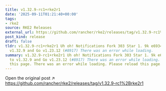 ```yaml
---
title: v1.32.9-rc1+rke2r1
date: '2025-09-11T01:21:40+00:00'
tags:
- rke2
source: RKE2 Releases
external_url: https://github.com/rancher/rke2/releases/tag/v1.32.9-rc1%2Brke2r1
post_kind: release
draft: false
tldr: v1.32.9-rc1+rke2r1 Uh oh! Notifications Fork 303 Star 1. 9k e6934a4 Update to
  v1.32.9 and Go v1.23.12 (#8917) There was an error while loading.
summary: v1.32.9-rc1+rke2r1 Uh oh! Notifications Fork 303 Star 1. 9k e6934a4 Update
  to v1.32.9 and Go v1.23.12 (#8917) There was an error while loading. Please reload
  this page. There was an error while loading. Please reload this page.
---
```

Open the original post ↗ https://github.com/rancher/rke2/releases/tag/v1.32.9-rc1%2Brke2r1
